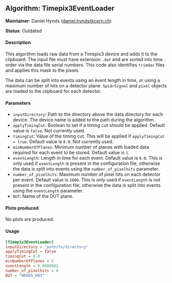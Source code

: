 ## Algorithm: Timepix3EventLoader
**Maintainer**: Daniel Hynds (<daniel.hynds@cern.ch>)

**Status**: Outdated  

#### Description
This algorithm loads raw data from a Timepix3 device and adds it to the clipboard. The input file must have extension `.dat` and are sorted into time order via the data file serial numbers. This code also identifies `trimdac` files and applies this mask to the pixels.

The data can be split into events using an event length in time, or using a maximum number of hits on a detector plane. `SpidrSignal` and `pixel` objects are loaded to the clipboard for each detector. 

#### Parameters
* `inputDirectory`: Path to the directory above the data directory for each device. The device name is added to the path during the algorithm.
* `applyTimingCut`: Boolean to set if a timing cut should be applied. Default value is `false`. Not currently used.
* `timingCut`: Value of the timing cut. This will be applied if `applyTimingCut = true`. Default value is `0.0`. Not currently used.
* `minNumberOfPlanes`: Minimum number of planes with loaded data required for each event to be stored. Default value is `1`.
* `eventLength`: Length in time for each event. Default value is `0.0`. This is only used if `eventLength` is present in the configuration file, otherwise the data is split into events using the `number_of_pixelhits` parameter.
* `number_of_pixelhits`: Maximum number of pixel hits on each detector per event. Default value is `2000`. This is only used if `eventLength` is not present in the configuration file, otherwise the data is split into events using the `eventLength` parameter.
* `DUT`: Name of the DUT plane.

#### Plots produced
No plots are produced.

#### Usage
```toml
[Timepix3EventLoader]
inputDirectory = "path/to/directory"
applyTimingCut = false
timingCut = 0.0
minNumberOfPlanes = 5
eventLength = 0.0000002
number_of_pixelhits = 0
DUT = "W0005_H03"
```
